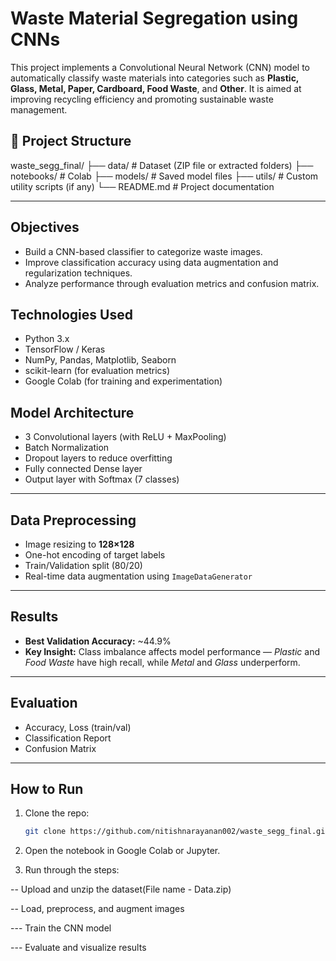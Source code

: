 # Waste Material Segregation using CNNs

This project implements a Convolutional Neural Network (CNN) model to automatically classify waste materials into categories such as **Plastic, Glass, Metal, Paper, Cardboard, Food Waste**, and **Other**. It is aimed at improving recycling efficiency and promoting sustainable waste management.

## 📂 Project Structure
waste_segg_final/
├── data/ # Dataset (ZIP file or extracted folders)
├── notebooks/ # Colab
├── models/ # Saved model files
├── utils/ # Custom utility scripts (if any)
└── README.md # Project documentation


---

## Objectives

- Build a CNN-based classifier to categorize waste images.
- Improve classification accuracy using data augmentation and regularization techniques.
- Analyze performance through evaluation metrics and confusion matrix.


## Technologies Used

- Python 3.x
- TensorFlow / Keras
- NumPy, Pandas, Matplotlib, Seaborn
- scikit-learn (for evaluation metrics)
- Google Colab (for training and experimentation)


##  Model Architecture

- 3 Convolutional layers (with ReLU + MaxPooling)
- Batch Normalization
- Dropout layers to reduce overfitting
- Fully connected Dense layer
- Output layer with Softmax (7 classes)

---

## Data Preprocessing

- Image resizing to **128×128**
- One-hot encoding of target labels
- Train/Validation split (80/20)
- Real-time data augmentation using `ImageDataGenerator`

---

## Results

- **Best Validation Accuracy:** ~44.9%
- **Key Insight:** Class imbalance affects model performance — *Plastic* and *Food Waste* have high recall, while *Metal* and *Glass* underperform.

---

##  Evaluation

- Accuracy, Loss (train/val)
- Classification Report
- Confusion Matrix

---

## How to Run

1. Clone the repo:
   ```bash
   git clone https://github.com/nitishnarayanan002/waste_segg_final.git
2. Open the notebook in Google Colab or Jupyter.

3. Run through the steps:

-- Upload and unzip the dataset(File name - Data.zip) 

-- Load, preprocess, and augment images

--- Train the CNN model

--- Evaluate and visualize results
   


